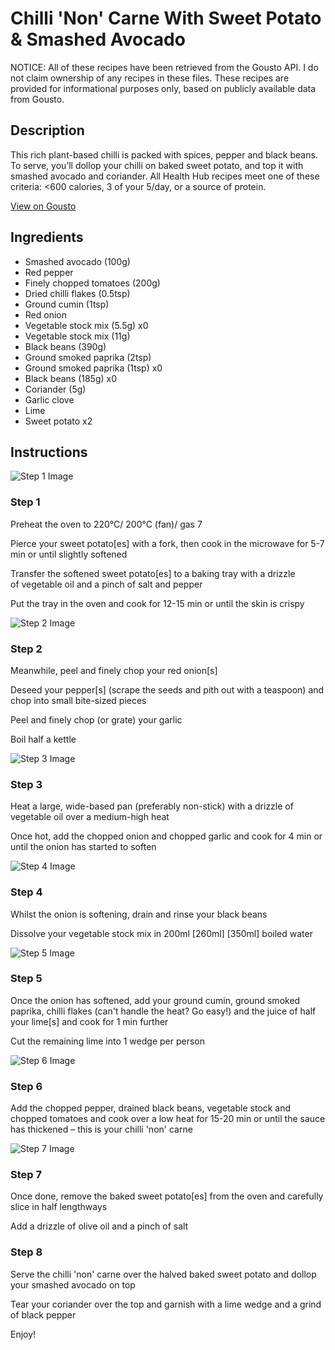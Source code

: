 # Chilli 'Non' Carne With Sweet Potato & Smashed Avocado

NOTICE: All of these recipes have been retrieved from the Gousto API. I do not claim ownership of any recipes in these files. These recipes are provided for informational purposes only, based on publicly available data from Gousto.

## Description

This rich plant-based chilli is packed with spices, pepper and black beans. To serve, you’ll dollop your chilli on baked sweet potato, and top it with smashed avocado and coriander. All Health Hub recipes meet one of these criteria: <600 calories, 3 of your 5/day, or a source of protein.

[View on Gousto](https://www.gousto.co.uk/recipes/cookbook/chilli-non-carne-with-baked-sweet-potato-smashed-avocado)

## Ingredients

- Smashed avocado (100g)
- Red pepper
- Finely chopped tomatoes (200g)
- Dried chilli flakes (0.5tsp)
- Ground cumin (1tsp)
- Red onion
- Vegetable stock mix (5.5g) x0
- Vegetable stock mix (11g)
- Black beans (390g)
- Ground smoked paprika (2tsp)
- Ground smoked paprika (1tsp) x0
- Black beans (185g) x0
- Coriander (5g)
- Garlic clove
- Lime
- Sweet potato x2

## Instructions

![Step 1 Image](https://production-media.gousto.co.uk/cms/recipe-step-image/step-1-1640167895978-x200.jpg)

### Step 1

Preheat the oven to 220°C/ 200°C (fan)/ gas 7

Pierce your sweet potato[es] with a fork, then cook in the microwave for 5-7 min or until slightly softened

Transfer the softened sweet potato[es] to a baking tray with a drizzle of vegetable oil and a pinch of salt and pepper

Put the tray in the oven and cook for 12-15 min or until the skin is crispy

![Step 2 Image](https://production-media.gousto.co.uk/cms/recipe-step-image/step-2-1640167860002-x200.jpg)

### Step 2

Meanwhile, peel and finely chop your red onion[s]

Deseed your pepper[s]<span class="text-danger"> </span>(scrape the seeds and pith out with a teaspoon) and chop into small bite-sized pieces

Peel and finely chop (or grate) your garlic

Boil half a kettle

![Step 3 Image](https://production-media.gousto.co.uk/cms/recipe-step-image/step-3-1640167865439-x200.jpg)

### Step 3

Heat a large, wide-based pan (preferably non-stick) with a drizzle of vegetable oil over a medium-high heat

Once hot, add the chopped onion and chopped garlic and cook for 4 min or until the onion has started to soften

![Step 4 Image](https://production-media.gousto.co.uk/cms/recipe-step-image/step-4-1640167869685-x200.jpg)

### Step 4

Whilst the onion is softening, drain and rinse your black beans

Dissolve your vegetable stock mix in 200ml <span class="text-purple">[260ml]</span> <span class="text-danger">[350ml]</span> boiled water

![Step 5 Image](https://production-media.gousto.co.uk/cms/recipe-step-image/step-5-1640167874018-x200.jpg)

### Step 5

Once the onion has softened, add your ground cumin, ground smoked paprika, chilli flakes (can't handle the heat? Go easy!) and the juice of half your lime[s] and cook for 1 min further

Cut the remaining lime into 1 wedge per person

![Step 6 Image](https://production-media.gousto.co.uk/cms/recipe-step-image/step-6-1640167877586-x200.jpg)

### Step 6

Add the chopped pepper, drained black beans, vegetable stock and chopped tomatoes and cook over a low heat for 15-20 min or until the sauce has thickened – this is your chilli 'non' carne

![Step 7 Image](https://production-media.gousto.co.uk/cms/recipe-step-image/step-7-1640167886113-x200.jpg)

### Step 7

Once done, remove the baked sweet potato[es] from the oven and carefully slice in half lengthways

Add a drizzle of olive oil and a pinch of salt

### Step 8

Serve the chilli 'non' carne over the halved baked sweet potato and dollop your smashed avocado on top

Tear your coriander over the top and garnish with a lime wedge and a grind of black pepper

Enjoy!

